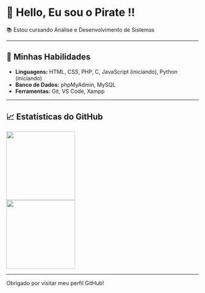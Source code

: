 # 👋 Hello, Eu sou o Pirate !!

📚 Estou cursando Análise e Desenvolvimento de Sistemas

---

## 🚀 Minhas Habilidades

- **Linguagens:** HTML, CSS, PHP, C, JavaScript (iniciando), Python (iniciando)
- **Banco de Dados:** phpMyAdmin, MySQL
- **Ferramentas:** Git, VS Code, Xampp

---

## 📈 Estatísticas do GitHub

<div>
  <a href="https://github.com/piratecoder13">
    <img height="180em" src="https://github-readme-stats.vercel.app/api?username=piratecoder13&show_icons=true&theme=transparent&include_all_commits=true&count_private=true"/>
  </a>
</div>
<div>
  <img height="180em" src="https://github-readme-stats.vercel.app/api/top-langs/?username=piratecoder13&layout=compact&langs_count=16&theme=transparent"/>
</div>

---

Obrigado por visitar meu perfil GitHub!
